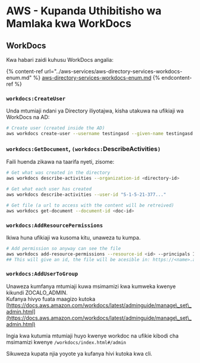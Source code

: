 # AWS - Kupanda Uthibitisho wa Mamlaka kwa WorkDocs

## WorkDocs

Kwa habari zaidi kuhusu WorkDocs angalia:

{% content-ref url="../aws-services/aws-directory-services-workdocs-enum.md" %}
[aws-directory-services-workdocs-enum.md](../aws-services/aws-directory-services-workdocs-enum.md)
{% endcontent-ref %}

### `workdocs:CreateUser`

Unda mtumiaji ndani ya Directory iliyotajwa, kisha utakuwa na ufikiaji wa WorkDocs na AD:
```bash
# Create user (created inside the AD)
aws workdocs create-user --username testingasd --given-name testingasd --surname testingasd --password <password> --email-address name@directory.domain --organization-id <directory-id>
```
### `workdocs:GetDocument`, `(workdocs:`DescribeActivities`)`

Faili huenda zikawa na taarifa nyeti, zisome:
```bash
# Get what was created in the directory
aws workdocs describe-activities --organization-id <directory-id>

# Get what each user has created
aws workdocs describe-activities --user-id "S-1-5-21-377..."

# Get file (a url to access with the content will be retreived)
aws workdocs get-document --document-id <doc-id>
```
### `workdocs:AddResourcePermissions`

Ikiwa huna ufikiaji wa kusoma kitu, unaweza tu kumpa.
```bash
# Add permission so anyway can see the file
aws workdocs add-resource-permissions --resource-id <id> --principals Id=anonymous,Type=ANONYMOUS,Role=VIEWER
## This will give an id, the file will be acesible in: https://<name>.awsapps.com/workdocs/index.html#/share/document/<id>
```
### `workdocs:AddUserToGroup`

Unaweza kumfanya mtumiaji kuwa msimamizi kwa kumweka kwenye kikundi ZOCALO\_ADMIN.\
Kufanya hivyo fuata maagizo kutoka [https://docs.aws.amazon.com/workdocs/latest/adminguide/manage\_set\_admin.html](https://docs.aws.amazon.com/workdocs/latest/adminguide/manage\_set\_admin.html)

Ingia kwa kutumia mtumiaji huyo kwenye workdoc na ufikie kibodi cha msimamizi kwenye `/workdocs/index.html#/admin`

Sikuweza kupata njia yoyote ya kufanya hivi kutoka kwa cli.
